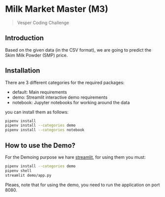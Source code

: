 # Milk Market Master (M3)

> Vesper Coding Challenge

## Introduction

Based on the given data (in the CSV format), we are going to predict the Skim Milk Powder (SMP) price.

## Installation

There are 3 different categories for the required packages:

- default: Main requirements
- demo: Streamlit interactive demo requirements
- notebook: Jupyter notebooks for working around the data

you can install them as follows:

```bash
pipenv install
pipenv install --categories demo
pipenv install --categories notebook
```

## How to use the Demo?

For the Demoing purpose we hare [streamlit](https://streamlit.io/), for using them you must:

```bash
pipenv install --categories demo
pipenv shell
streamlit demo/app.py
```

Pleaes, note that for using the demo, you need to run the application on port 8080.
